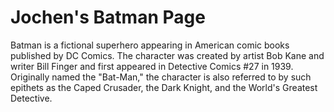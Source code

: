 # Jochen's Batman Page

Batman is a fictional superhero appearing in American comic books published by DC Comics. 
The character was created by artist Bob Kane and writer Bill Finger and first appeared in Detective Comics #27 in 1939.
Originally named the "Bat-Man," the character is also referred to by such epithets as the Caped Crusader, the Dark Knight, and the World's Greatest Detective.
